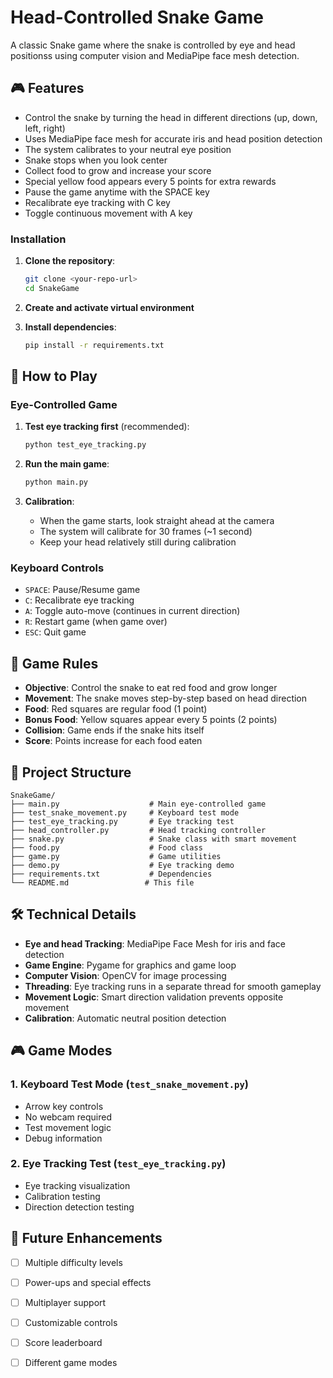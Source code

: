 # Head-Controlled Snake Game

A classic Snake game where the snake is controlled by eye and head positionss using computer vision and MediaPipe face mesh detection.

## 🎮 Features

- Control the snake by turning the head in different directions (up, down, left, right)
- Uses MediaPipe face mesh for accurate iris and head position detection
- The system calibrates to your neutral eye position
- Snake stops when you look center
- Collect food to grow and increase your score
- Special yellow food appears every 5 points for extra rewards
- Pause the game anytime with the SPACE key
- Recalibrate eye tracking with C key
- Toggle continuous movement with A key

### Installation

1. **Clone the repository**:
   ```bash
   git clone <your-repo-url>
   cd SnakeGame
   ```

2. **Create and activate virtual environment**

3. **Install dependencies**:
   ```bash
   pip install -r requirements.txt
   ```

## 🎯 How to Play

### Eye-Controlled Game

1. **Test eye tracking first** (recommended):
   ```bash
   python test_eye_tracking.py
   ```

2. **Run the main game**:
   ```bash
   python main.py
   ```

3. **Calibration**:
   - When the game starts, look straight ahead at the camera
   - The system will calibrate for 30 frames (~1 second)
   - Keep your head relatively still during calibration

### Keyboard Controls
- `SPACE`: Pause/Resume game
- `C`: Recalibrate eye tracking
- `A`: Toggle auto-move (continues in current direction)
- `R`: Restart game (when game over)
- `ESC`: Quit game


## 🎯 Game Rules

- **Objective**: Control the snake to eat red food and grow longer
- **Movement**: The snake moves step-by-step based on head direction
- **Food**: Red squares are regular food (1 point)
- **Bonus Food**: Yellow squares appear every 5 points (2 points)
- **Collision**: Game ends if the snake hits itself
- **Score**: Points increase for each food eaten

## 📁 Project Structure

```
SnakeGame/
├── main.py                    # Main eye-controlled game
├── test_snake_movement.py     # Keyboard test mode
├── test_eye_tracking.py       # Eye tracking test
├── head_controller.py         # Head tracking controller
├── snake.py                   # Snake class with smart movement
├── food.py                    # Food class
├── game.py                    # Game utilities
├── demo.py                    # Eye tracking demo
├── requirements.txt           # Dependencies
└── README.md                 # This file
```

## 🛠️ Technical Details

- **Eye and head Tracking**: MediaPipe Face Mesh for iris and face detection
- **Game Engine**: Pygame for graphics and game loop
- **Computer Vision**: OpenCV for image processing
- **Threading**: Eye tracking runs in a separate thread for smooth gameplay
- **Movement Logic**: Smart direction validation prevents opposite movement
- **Calibration**: Automatic neutral position detection

## 🎮 Game Modes

### 1. Keyboard Test Mode (`test_snake_movement.py`)
- Arrow key controls
- No webcam required
- Test movement logic
- Debug information

### 2. Eye Tracking Test (`test_eye_tracking.py`)
- Eye tracking visualization
- Calibration testing
- Direction detection testing

## 🚀 Future Enhancements

- [ ] Multiple difficulty levels
- [ ] Power-ups and special effects
- [ ] Multiplayer support
- [ ] Customizable controls
- [ ] Score leaderboard
- [ ] Different game modes


